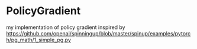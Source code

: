 # PolicyGradient
my implementation of policy gradient inspired by https://github.com/openai/spinningup/blob/master/spinup/examples/pytorch/pg_math/1_simple_pg.py
